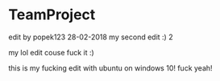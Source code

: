 # TeamProject
edit by popek123 28-02-2018
my second edit :) 2

my lol edit couse fuck it :)

this is my fucking edit with ubuntu on windows 10! fuck yeah!
